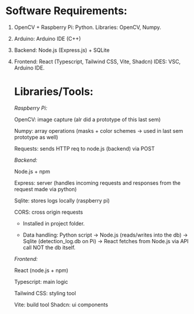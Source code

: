 # Software Requirements:
1. OpenCV + Raspberry Pi: Python. Libraries: OpenCV, Numpy.
2. Arduino: Arduino IDE (C++)
3. Backend: Node.js (Express.js) + SQLite 
4. Frontend: React (Typescript, Tailwind CSS, Vite, Shadcn)
IDES: VSC, Arduino IDE.

   # Libraries/Tools:
   *Raspberry Pi:*
   
   OpenCV: image capture (alr did a prototype of this last sem)
   
   Numpy: array operations (masks + color schemes -> used in last sem prototype as well)
   
   Requests: sends HTTP req to node.js (backend) via POST


   *Backend:*
   
   Node.js + npm
   
   Express: server (handles incoming requests and responses from the request made via python)
   
   Sqlite: stores logs locally (raspberry pi)
   
   CORS: cross origin requests
   
   * Installed in project folder.
  
   * Data handling: Python script -> Node.js (reads/writes into the db) -> Sqlite (detection_log.db on Pi) -> React fetches from Node.js via API call NOT the db itself. 

  
   *Frontend:*
   
   React (node.js + npm)
   
   Typescript: main logic
   
   Tailwind CSS: styling tool
   
   Vite: build tool
   Shadcn: ui components
